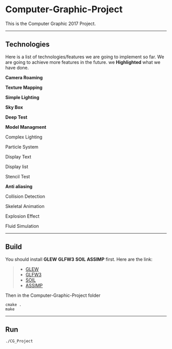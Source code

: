 Computer-Graphic-Project
===================

This is the Computer Graphic 2017 Project.

----------

Technologies
-------------

Here is a list of technologies/features we are going to implement so far.
We are going to achieve more features in the future.
we **Highlighted** what we have done.

**Camera Roaming**

**Texture Mapping**

**Simple Lighting**

**Sky Box**

**Deep Test**

**Model Managment**

Complex Lighting

Particle System

Display Text

Display list

Stencil Test

**Anti aliasing**

Collision Detection

Skeletal Animation

Explosion Effect

Fluid Simulation

----------

Build
-------------

You should install **GLEW** **GLFW3** **SOIL** **ASSIMP** first.
Here are the link:

>- [GLEW][1]
>- [GLFW3][2]
>- [SOIL][3]
>- [ASSIMP][4]

Then in the Computer-Graphic-Project folder

```
cmake .
make
```


----------

Run
-------------


```
./CG_Project
```

[1]: http://glew.sourceforge.net/
[2]: http://http://www.glfw.org/
[3]: http://www.lonesock.net/soil.html
[4]: http://assimp.sourceforge.net/

